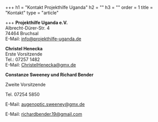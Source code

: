 +++
h1 = "Kontakt Projekthilfe Uganda"
h2 = ""
h3 = ""
order = 1
title = "Kontakt"
type = "article"

+++
**Projekthilfe Uganda e.V.**  
Albrecht-Dürer-Str. 4  
74464 Bruchsal  
E-Mail: [info@projekthilfe-uganda.de](mailto:info@projekthilfe-uganda.de?subject=Informationen&body=)

**Christel Henecka**  
Erste Vorsitzende  
Tel.: 07257 1482  
E-Mail: [ChristelHenecka@gmx.de](mailto:ChristelHenecka@gmx.de)

**Constanze Sweeney und Richard Bender**

Zweite Vorsitzende

Tel. 07254 5850

E-Mail: [augenoptic.sweeney@gmx.de](mailto:augenoptic.sweeney@gmx.de)

E-Mail: [richardbender.19@gmail.com](mailto:richardbender.19@gmail.com)